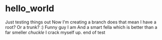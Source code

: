 # hello_world
Just testing things out
Now I'm creating a branch
does that mean I have a root?  Or a trunk? :)
Funny guy I am
And a smart fella which is better than a far smeller
*chuckle*
I crack myself up.
end of test
